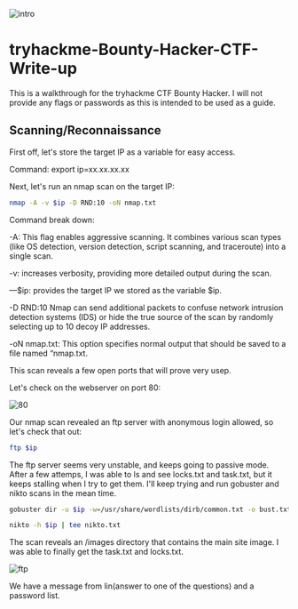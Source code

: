 ![intro](https://github.com/user-attachments/assets/cc79dcbb-e793-41b2-835b-4e435651a585)

# tryhackme-Bounty-Hacker-CTF-Write-up

This is a walkthrough for the tryhackme CTF Bounty Hacker. I will not provide any flags or passwords as this is intended to be used as a guide.

## Scanning/Reconnaissance

First off, let's store the target IP as a variable for easy access.

Command: export ip=xx.xx.xx.xx

Next, let's run an nmap scan on the target IP:
```bash
nmap -A -v $ip -D RND:10 -oN nmap.txt
```

Command break down:

-A: This flag enables aggressive scanning. It combines various scan types (like OS detection, version detection, script scanning, and traceroute) into a single scan.

-v: increases verbosity, providing more detailed output during the scan.

—$ip: provides the target IP we stored as the variable $ip.

-D RND:10 Nmap can send additional packets to confuse network intrusion detection systems (IDS) or hide the true source of the scan by randomly selecting up to 10 decoy IP addresses.

-oN nmap.txt: This option specifies normal output that should be saved to a file named “nmap.txt.

This scan reveals a few open ports that will prove very usep.

Let's check on the webserver on port 80: 

![80](https://github.com/user-attachments/assets/376107c9-bda0-4172-ae2d-e401ec4557c7)

Our nmap scan revealed an ftp server with anonymous login allowed, so let's check that out:
```bash
ftp $ip
```
The ftp server seems very unstable, and keeps going to passive mode. After a few attemps, I was able to ls and see locks.txt and task.txt, but it keeps stalling when I try to get them. I'll keep trying and run gobuster and nikto scans in the mean time.
```bash
gobuster dir -u $ip -w=/usr/share/wordlists/dirb/common.txt -o bust.txt
```
```bash
nikto -h $ip | tee nikto.txt
```
The scan reveals an /images directory that contains the main site image. 
I was able to finally get the task.txt and locks.txt.

![ftp](https://github.com/user-attachments/assets/bd5b2702-3903-4c06-aa92-75b37bd721b5)

We have a message from lin(answer to one of the questions) and a password list.
